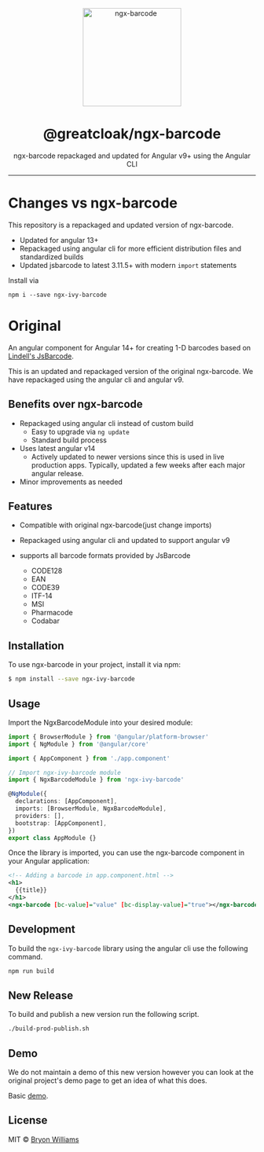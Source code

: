 <div align="center">
  <img src="https://cdn.rawgit.com/yobryon/ngx-barcode/master/docs/assets/ngx-barcode.svg" width="200px" alt="ngx-barcode">
  <h1 align="center">@greatcloak/ngx-barcode</h1>
  <p>ngx-barcode repackaged and updated for Angular v9+ using the Angular CLI</p>
</div>

---

# Changes vs ngx-barcode

This repository is a repackaged and updated version of ngx-barcode.

- Updated for angular 13+
- Repackaged using angular cli for more efficient distribution files and standardized builds
- Updated jsbarcode to latest 3.11.5+ with modern `import` statements

Install via

`npm i --save ngx-ivy-barcode`

# Original

An angular component for Angular 14+ for creating 1-D barcodes based on [Lindell's JsBarcode](https://github.com/lindell/JsBarcode).

This is an updated and repackaged version of the original ngx-barcode. We have repackaged using the angular cli and angular v9.

## Benefits over ngx-barcode

- Repackaged using angular cli instead of custom build
  - Easy to upgrade via `ng update`
  - Standard build process
- Uses latest angular v14
  - Actively updated to newer versions since this is used in live production apps. Typically, updated a few weeks after each major angular release.
- Minor improvements as needed

## Features

- Compatible with original ngx-barcode(just change imports)
- Repackaged using angular cli and updated to support angular v9
- supports all barcode formats provided by JsBarcode

  - CODE128
  - EAN
  - CODE39
  - ITF-14
  - MSI
  - Pharmacode
  - Codabar

## Installation

To use ngx-barcode in your project, install it via npm:

```bash
$ npm install --save ngx-ivy-barcode
```

## Usage

Import the NgxBarcodeModule into your desired module:

```typescript
import { BrowserModule } from '@angular/platform-browser'
import { NgModule } from '@angular/core'

import { AppComponent } from './app.component'

// Import ngx-ivy-barcode module
import { NgxBarcodeModule } from 'ngx-ivy-barcode'

@NgModule({
  declarations: [AppComponent],
  imports: [BrowserModule, NgxBarcodeModule],
  providers: [],
  bootstrap: [AppComponent],
})
export class AppModule {}
```

Once the library is imported, you can use the ngx-barcode component in your Angular application:

```xml
<!-- Adding a barcode in app.component.html -->
<h1>
  {{title}}
</h1>
<ngx-barcode [bc-value]="value" [bc-display-value]="true"></ngx-barcode>
```

## Development

To build the `ngx-ivy-barcode` library using the angular cli use the following command.

```bash
npm run build
```

## New Release

To build and publish a new version run the following script.

```bash
./build-prod-publish.sh
```

## Demo

We do not maintain a demo of this new version however you can look at the original project's demo page to get an idea of what this does.

Basic [demo](https://yobryon.github.io/ngx-cdbarcode/demo/).

## License

MIT © [Bryon Williams](mailto:bryon.williams@live.com)
